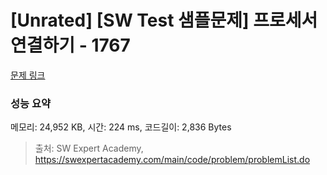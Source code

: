 # [Unrated] [SW Test 샘플문제] 프로세서 연결하기 - 1767 

[문제 링크](https://swexpertacademy.com/main/code/problem/problemDetail.do?contestProbId=AV4suNtaXFEDFAUf) 

### 성능 요약

메모리: 24,952 KB, 시간: 224 ms, 코드길이: 2,836 Bytes



> 출처: SW Expert Academy, https://swexpertacademy.com/main/code/problem/problemList.do